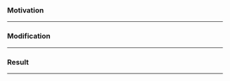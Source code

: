 <!-- IMPORTANT: PR 을 만들기 전에 꼭 Issue 를 먼저 생성해주세요. -->

### Motivation

<!-- 이 PR 만들게 된 동기 및 배경에 대해서 작성해주세요 -->
<!-- 현재 존재하는 문제가 무엇인지?-->

---

### Modification

<!-- 이 PR이 추가/변경 하는 내용에 대해서 최대한 자세히 작성해주세요 -->
<!-- 어떻게 문제를 해결할 것인지? -->

---

### Result

<!-- 이 PR 머지된 이후에 발생할 일들에 대해서 작성해주세요 -->
<!-- close #XXXX 를 넣어서 PR 이 머지될경우 닫아야할 이슈번호를 명시해주세요. -->

---
